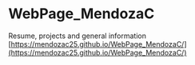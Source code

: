 # WebPage_MendozaC
Resume, projects and general information
[https://mendozac25.github.io/WebPage_MendozaC/](https://mendozac25.github.io/WebPage_MendozaC/)
